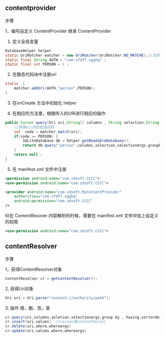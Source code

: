 
## contentprovider

步骤

1，编写自定义 ContentProvider 继承 ContentProvider

1) 定义全局变量

```java
DatabaseHelper helper
static UriMatcher matcher = new UriMatcher(UriMatcher.NO_MATCHE);//当传入的uri在注册的uri中匹配不到时的返回码
static final String AUTH = "com.sfdff.vgghg" ;
static final int PERSON = 1 ;
```
             
2) 在静态代码块中注册uri

```java
static  {
    matcher.addUri(AUTH,"person",PERSON);
}   
```
               
3) 在onCreate 方法中初始化 helper   

4) 在相应的方法里，根据传入的URI进行相应的操作

```java
public Cursor query(Uri uri,String[] columns , String selection,String[] selectionArgs,String groupby,String having,String orderby) {
    //获得uri的匹配返回码
    int  code = matcher.match(uri);
    if(code == PERSON) { 
        SQLiteDatabase db = helper.getReadableDatabase();
        return db.query("person",columns,selection,selectionArgs,groupby,having,orderby)
    }
    return null ;
}
```

5) 在 manifest.xml 文件中注册

```xml
<permission android:name="com.zdsoft.CCCC">
<use-permission android:name="com.zdsoft.CCCC">

<provider android:name="com.zdsoft.MyContentProvider"
    authorities="com.sfdff.vgghg"
    android:permission="com.zdsoft.CCCC"
/>
```

6)在 ContentResover 内容解析的时候，需要在 manifest.xml 文件中加上自定义的权限

```xml
<use-permission android:name="com.zdsoft.CCCC">
```

## contentResolver

步骤

1，获得ContentResolver对象

```java
ContentResolver cr = getContentResolver();
```
     
2, 获得Uri对象

```java
Uri uri = Uri.parse("content://autherity/path");
```

3, 操作 增，删，改，查

```java
cr.query(uri,columns,seletion,selectionargs,group by , having,sortorder)
cr.insert(uri,values)  //values是ContentValues
cr.delete(uri,where,whereargs)
cr.update(uri,values,where,whereargs)
```


